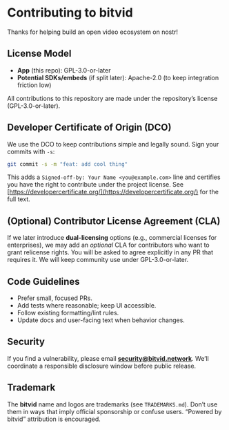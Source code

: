 # Contributing to bitvid

Thanks for helping build an open video ecosystem on nostr!

## License Model

- **App** (this repo): GPL-3.0-or-later
- **Potential SDKs/embeds** (if split later): Apache-2.0 (to keep integration friction low)

All contributions to this repository are made under the repository’s license (GPL-3.0-or-later).

## Developer Certificate of Origin (DCO)

We use the DCO to keep contributions simple and legally sound. Sign your commits with `-s`:

```bash
git commit -s -m "feat: add cool thing"
```

This adds a `Signed-off-by: Your Name <you@example.com>` line and certifies you have the right to contribute under the project license.
See [https://developercertificate.org/](https://developercertificate.org/) for the full text.

## (Optional) Contributor License Agreement (CLA)

If we later introduce **dual-licensing** options (e.g., commercial licenses for enterprises), we may add an *optional* CLA for contributors who want to grant relicense rights. You will be asked to agree explicitly in any PR that requires it. We will keep community use under GPL-3.0-or-later.

## Code Guidelines

* Prefer small, focused PRs.
* Add tests where reasonable; keep UI accessible.
* Follow existing formatting/lint rules.
* Update docs and user-facing text when behavior changes.

## Security

If you find a vulnerability, please email **[security@bitvid.network](mailto:security@bitvid.network)**. We’ll coordinate a responsible disclosure window before public release.

## Trademark

The **bitvid** name and logos are trademarks (see `TRADEMARKS.md`). Don’t use them in ways that imply official sponsorship or confuse users. “Powered by bitvid” attribution is encouraged.
